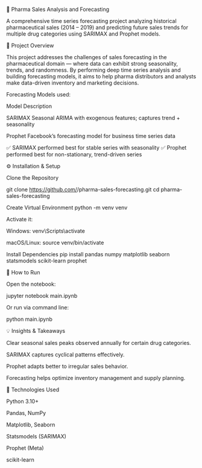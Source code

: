 💊 Pharma Sales Analysis and Forecasting

A comprehensive time series forecasting project analyzing historical pharmaceutical sales (2014 – 2019) and predicting future sales trends for multiple drug categories using SARIMAX and Prophet models.

📘 Project Overview

This project addresses the challenges of sales forecasting in the pharmaceutical domain — where data can exhibit strong seasonality, trends, and randomness.
By performing deep time series analysis and building forecasting models, it aims to help pharma distributors and analysts make data-driven inventory and marketing decisions.



Forecasting Models used:

Model	Description

SARIMAX	Seasonal ARIMA with exogenous features; captures trend + seasonality

Prophet	Facebook’s forecasting model for business time series data

✅ SARIMAX performed best for stable series with seasonality
✅ Prophet performed best for non-stationary, trend-driven series

⚙️ Installation & Setup

Clone the Repository

git clone https://github.com/<your-username>/pharma-sales-forecasting.git
cd pharma-sales-forecasting

Create Virtual Environment
python -m venv venv

Activate it:

Windows: venv\Scripts\activate

macOS/Linux: source venv/bin/activate

Install Dependencies
pip install pandas numpy matplotlib seaborn statsmodels scikit-learn prophet

🚀 How to Run

Open the notebook:

jupyter notebook main.ipynb


Or run via command line:

python main.ipynb


💡 Insights & Takeaways

Clear seasonal sales peaks observed annually for certain drug categories.

SARIMAX captures cyclical patterns effectively.

Prophet adapts better to irregular sales behavior.

Forecasting helps optimize inventory management and supply planning.


🧰 Technologies Used

Python 3.10+

Pandas, NumPy

Matplotlib, Seaborn

Statsmodels (SARIMAX)

Prophet (Meta)

scikit-learn

